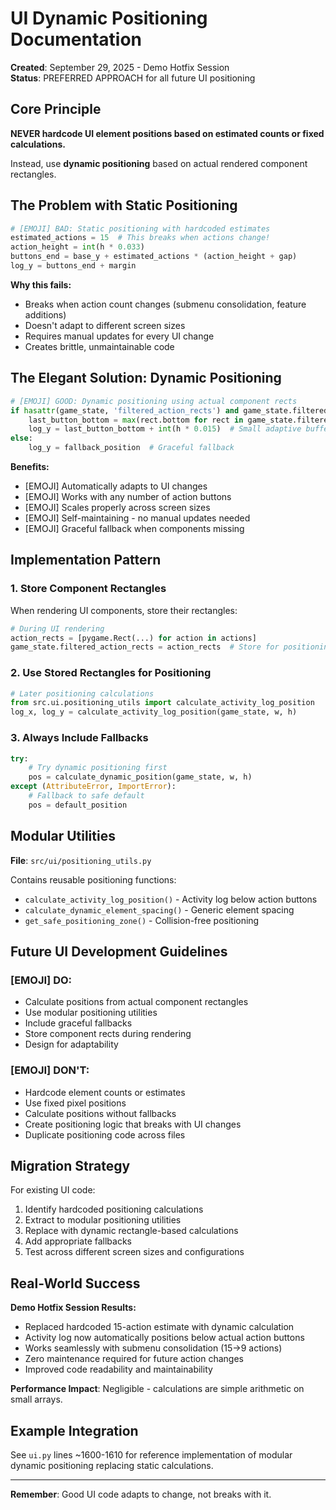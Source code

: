 # UI Dynamic Positioning Documentation

**Created**: September 29, 2025 - Demo Hotfix Session  
**Status**: PREFERRED APPROACH for all future UI positioning

## Core Principle

**NEVER hardcode UI element positions based on estimated counts or fixed calculations.**

Instead, use **dynamic positioning** based on actual rendered component rectangles.

## The Problem with Static Positioning

```python
# [EMOJI] BAD: Static positioning with hardcoded estimates
estimated_actions = 15  # This breaks when actions change!
action_height = int(h * 0.033) 
buttons_end = base_y + estimated_actions * (action_height + gap)
log_y = buttons_end + margin
```

**Why this fails:**
- Breaks when action count changes (submenu consolidation, feature additions)
- Doesn't adapt to different screen sizes
- Requires manual updates for every UI change
- Creates brittle, unmaintainable code

## The Elegant Solution: Dynamic Positioning

```python
# [EMOJI] GOOD: Dynamic positioning using actual component rects
if hasattr(game_state, 'filtered_action_rects') and game_state.filtered_action_rects:
    last_button_bottom = max(rect.bottom for rect in game_state.filtered_action_rects)
    log_y = last_button_bottom + int(h * 0.015)  # Small adaptive buffer
else:
    log_y = fallback_position  # Graceful fallback
```

**Benefits:**
- [EMOJI] Automatically adapts to UI changes
- [EMOJI] Works with any number of action buttons
- [EMOJI] Scales properly across screen sizes
- [EMOJI] Self-maintaining - no manual updates needed
- [EMOJI] Graceful fallback when components missing

## Implementation Pattern

### 1. Store Component Rectangles
When rendering UI components, store their rectangles:
```python
# During UI rendering
action_rects = [pygame.Rect(...) for action in actions]
game_state.filtered_action_rects = action_rects  # Store for positioning
```

### 2. Use Stored Rectangles for Positioning
```python
# Later positioning calculations
from src.ui.positioning_utils import calculate_activity_log_position
log_x, log_y = calculate_activity_log_position(game_state, w, h)
```

### 3. Always Include Fallbacks
```python
try:
    # Try dynamic positioning first
    pos = calculate_dynamic_position(game_state, w, h)
except (AttributeError, ImportError):
    # Fallback to safe default
    pos = default_position
```

## Modular Utilities

**File**: `src/ui/positioning_utils.py`

Contains reusable positioning functions:
- `calculate_activity_log_position()` - Activity log below action buttons
- `calculate_dynamic_element_spacing()` - Generic element spacing
- `get_safe_positioning_zone()` - Collision-free positioning

## Future UI Development Guidelines

### [EMOJI] DO:
- Calculate positions from actual component rectangles
- Use modular positioning utilities
- Include graceful fallbacks
- Store component rects during rendering
- Design for adaptability

### [EMOJI] DON'T:
- Hardcode element counts or estimates
- Use fixed pixel positions
- Calculate positions without fallbacks
- Create positioning logic that breaks with UI changes
- Duplicate positioning code across files

## Migration Strategy

For existing UI code:
1. Identify hardcoded positioning calculations
2. Extract to modular positioning utilities
3. Replace with dynamic rectangle-based calculations
4. Add appropriate fallbacks
5. Test across different screen sizes and configurations

## Real-World Success

**Demo Hotfix Session Results:**
- Replaced hardcoded 15-action estimate with dynamic calculation
- Activity log now automatically positions below actual action buttons
- Works seamlessly with submenu consolidation (15->9 actions)
- Zero maintenance required for future action changes
- Improved code readability and maintainability

**Performance Impact**: Negligible - calculations are simple arithmetic on small arrays.

## Example Integration

See `ui.py` lines ~1600-1610 for reference implementation of modular dynamic positioning replacing static calculations.

---

**Remember**: Good UI code adapts to change, not breaks with it.